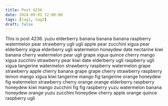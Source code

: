 ```yaml
---
title: Post 4236
date: 2024-09-01 12:00:00
tags: [tag1, tag2]
draft: false
---
```

This is post 4236.
yuzu
elderberry
banana
banana
banana
raspberry
watermelon
pear
strawberry
ugli
ugli
apple
pear
zucchini
xigua
pear
elderberry
xigua
elderberry
ugli
watermelon
honeydew
date
nectarine
kiwi
banana
cherry
watermelon
pear
ugli
grape
xigua
quince
cherry
mango
xigua
zucchini
strawberry
pear
kiwi
date
elderberry
ugli
raspberry
ugli
xigua
tangerine
watermelon
strawberry
raspberry
watermelon
grape
strawberry
apple
cherry
banana
grape
grape
cherry
strawberry
raspberry
lemon
mango
xigua
kiwi
tangerine
mango
fig
tangerine
orange
honeydew
fig
watermelon
strawberry
cherry
orange
orange
elderberry
raspberry
honeydew
kiwi
mango
zucchini
fig
fig
raspberry
yuzu
watermelon
banana
honeydew
orange
yuzu
zucchini
honeydew
cherry
apple
orange
quince
raspberry
ugli
